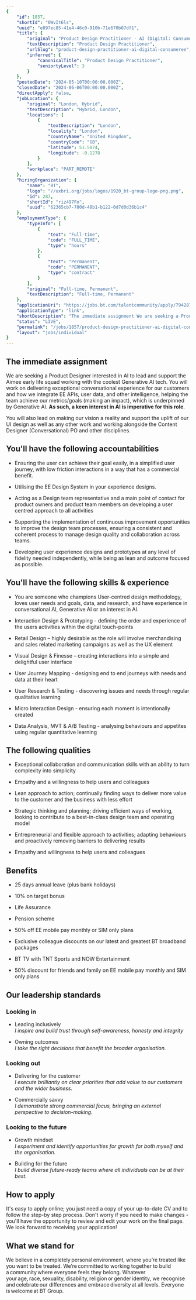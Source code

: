 ```yaml
---
{
	"id": 1857,
	"shortId": "0WvIt6ls",
	"uuid": "e897ec85-41e4-46c0-910b-71e670b07df1",
	"title": {
		"original": "Product Design Practitioner - AI (Digital: Consumer/EE)",
		"textDescription": "Product Design Practitioner",
		"urlSlug": "product-design-practitioner-ai-digital-consumeree",
		"inferred": {
			"canonicalTitle": "Product Design Practitioner",
			"seniortyLevel": 3
		}
	},
	"postedDate": "2024-05-10T00:00:00.000Z",
	"closedDate": "2024-06-06T00:00:00.000Z",
	"directApply": false,
	"jobLocation": {
		"original": "London, Hybrid",
		"textDescription": "Hybrid, London",
		"locations": [
			{
				"textDescription": "London",
				"locality": "London",
				"countryName": "United Kingdom",
				"countryCode": "GB",
				"latitude": 51.5074,
				"longitude": -0.1278
			}
		],
		"workplace": "PART_REMOTE"
	},
	"hiringOrganization": {
		"name": "BT",
		"logo": "//uxbri.org/jobs/logos/1920_bt-group-logo-png.png",
		"id": 287,
		"shortId": "riz497Fo",
		"uuid": "62365cb7-780d-48b1-b122-0d7d0d36b1c4"
	},
	"employmentType": {
		"typeInfo": [
			{
				"text": "Full-time",
				"code": "FULL_TIME",
				"type": "hours"
			},
			{
				"text": "Permanent",
				"code": "PERMANENT",
				"type": "contract"
			}
		],
		"original": "Full-time, Permanent",
		"textDescription": "Full-time, Permanent"
	},
	"applicationUri": "https://jobs.bt.com/talentcommunity/apply/794287802/?locale=en_GB",
	"applicationType": "link",
	"shortDescription": "The immediate assignment We are seeking a Product Designer interested in AI to lead and support the Aimee early life squad working with the coolest Generative AI tech. You will work on delivering",
	"status": "LIVE",
	"permalink": "/jobs/1857/product-design-practitioner-ai-digital-consumeree",
	"layout": "jobs/individual"
}
---
```

<h2>The immediate assignment</h2><p>We are seeking a Product Designer interested in AI to lead and support the Aimee early life squad working with the coolest Generative AI tech. You will work on delivering exceptional conversational experience for our customers and how we integrate EE APIs, user data, and other intelligence, helping the team achieve our metrics/goals (making an impact), which is underpinned by Generative AI. <strong>As such, a keen interest in AI is imperative for this role</strong>.</p><p>You will also lead on making our vision a reality and support the uplift of our UI design as well as any other work and working alongside the Content Designer (Conversational) PO and other disciplines.&nbsp;</p><h2>You'll have the following accountabilities</h2><ul><li><p>Ensuring the user can achieve their goal easily, in a simplified user journey, with low friction interactions in a way that has a commercial benefit. &nbsp;</p></li><li><p>Utilising the EE Design System in your experience designs.</p></li><li><p>Acting as a Design team representative and a main point of contact for product owners and product team members on developing a user centred approach to all activities</p></li><li><p>Supporting the implementation of continuous improvement opportunities to improve the design team processes, ensuring a consistent and coherent process to manage design quality and collaboration across teams.</p></li><li><p>Developing user experience designs and prototypes at any level of fidelity needed independently, while being as lean and outcome focused as possible.</p></li></ul><h2>You'll have the following skills &amp; experience</h2><ul><li><p>You are someone who champions User-centred design methodology, loves user needs and goals, data, and research, and have experience in conversational AI, Generative AI or an interest in AI.</p></li><li><p>Interaction Design &amp; Prototyping - defining the order and experience of the users activities within the digital touch-points</p></li><li><p>Retail Design – highly desirable as the role will involve merchandising and sales related marketing campaigns as well as the UX element</p></li><li><p>Visual Design &amp; Finesse – creating interactions into a simple and delightful user interface</p></li><li><p>User Journey Mapping - designing end to end journeys with needs and data at their heart</p></li><li><p>User Research &amp; Testing - discovering issues and needs through regular qualitative learning&nbsp;</p></li><li><p>Micro Interaction Design - ensuring each moment is intentionally created</p></li><li><p>Data Analysis, MVT &amp; A/B Testing - analysing behaviours and appetites using regular quantitative learning</p></li></ul><h2>The following qualities</h2><ul><li><p>Exceptional collaboration and communication skills with an ability to turn complexity into simplicity</p></li><li><p>Empathy and a willingness to help users and colleagues</p></li><li><p>Lean approach to action; continually finding ways to deliver more value to the customer and the business with less effort</p></li><li><p>Strategic thinking and planning; driving efficient ways of working, looking to contribute to a best-in-class design team and operating model</p></li><li><p>Entrepreneurial and flexible approach to activities; adapting behaviours and proactively removing barriers to delivering results</p></li><li><p>Empathy and willingness to help users and colleagues</p></li></ul><h2>Benefits</h2><ul><li><p>25 days annual leave (plus bank holidays)</p></li><li><p>10% on target bonus</p></li><li><p>Life Assurance</p></li><li><p>Pension scheme</p></li><li><p>50% off EE mobile pay monthly or SIM only plans</p></li><li><p>Exclusive colleague discounts on our latest and greatest BT broadband packages</p></li><li><p>BT TV with TNT Sports and NOW Entertainment</p></li><li><p>50% discount for friends and family on EE mobile pay monthly and SIM only plans</p></li></ul><h2>Our leadership standards</h2><h3>Looking in</h3><ul><li><p>Leading inclusively<br><em>I inspire and build trust through self-awareness, honesty and integrity</em>&nbsp;</p></li><li><p>Owning outcomes<br><em>I take the right decisions that benefit the broader organisation.</em></p></li></ul><h3>Looking out</h3><ul><li><p>Delivering for the customer<br><em>I execute brilliantly on clear priorities that add value to our customers and the wider business.</em></p></li><li><p>Commercially savvy<br><em>I demonstrate strong commercial focus, bringing an external perspective to decision-making.</em></p></li></ul><h3>Looking to the future</h3><ul><li><p>Growth mindset<br><em>I experiment and identify opportunities for growth for both myself and the organisation.</em></p></li><li><p>Building for the future<br><em>I build diverse future-ready teams where all individuals can be at their best.</em></p></li></ul><h2>How to apply&nbsp;</h2><p>It's easy to apply online; you just need a copy of your up-to-date CV and to follow the step-by step process. Don't worry if you need to make changes - you'll have the opportunity to review and edit your work on the final page. We look forward to receiving your application!</p><h2>What we stand for</h2><p>We believe in a completely personal environment, where you’re treated like you want to be treated. We’re committed to working together to build a community where everyone feels they belong. Whatever your age, race, sexuality, disability, religion or gender identity, we recognise and celebrate our differences and embrace diversity at all levels. Everyone is welcome at BT Group.</p>
